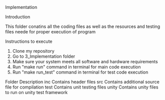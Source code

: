 Implementation


Introduction


This folder conatins all the coding files as well as the resources and testing files neede for proper execution of program

Instructions to execute

1.	Clone my repository
2.	Go to 3_Implementation folder
3.	Make sure your system meets all software and hardware requirements
4.	Run "make run" command in terminal for main code execution
5.	Run "make run_test" command in terminal for test code execution

Folder	    Description
inc	    Contains header files
src	    Contains additional source file for compilation
test	  Contains unit testing files
unity 	Contains unity files to run on unity test framework


